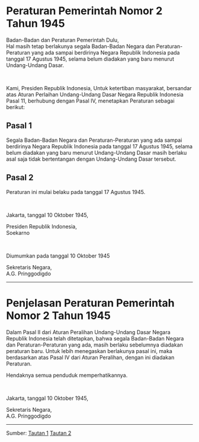 # Peraturan Pemerintah Nomor 2 Tahun 1945

Badan-Badan dan Peraturan Pemerintah Dulu, </br>
Hal masih tetap berlakunya segala Badan-Badan Negara dan Peraturan-Peraturan yang ada sampai berdirinya Negara Republik Indonesia pada tanggal 17 Agustus 1945, selama belum diadakan yang baru menurut Undang-Undang Dasar.

</br>

Kami, Presiden Republik Indonesia,
Untuk ketertiban masyarakat, bersandar atas Aturan Perlaihan Undang-Undang Dasar Negara Republik Indonesia Pasal 11, berhubung dengan Pasal IV, menetapkan Peraturan sebagai berikut:

## Pasal 1

Segala Badan-Badan Negara dan Peraturan-Peraturan yang ada sampai berdirinya Negara Republik Indonesia pada tanggal 17 Agustus 1945, selama belum diadakan yang baru menurut Undang-Undang Dasar masih berlaku asal saja tidak bertentangan dengan Undang-Undang Dasar tersebut.

## Pasal 2

Peraturan ini mulai belaku pada tanggal 17 Agustus 1945.

</br>

Jakarta, tanggal 10 Oktober 1945,

Presiden Republik Indonesia, </br>
Soekarno

</br>

Diumumkan pada tanggal 10 Oktober 1945

Sekretaris Negara, </br>
A.G. Pringgodigdo

---

# Penjelasan Peraturan Pemerintah Nomor 2 Tahun 1945

Dalam Pasal II dari Aturan Peralihan Undang-Undang Dasar Negara Republik Indonesia telah ditetapkan, bahwa segala Badan-Badan Negara dan Peraturan-Peraturan yang ada, masih berlaku sebelumnya diadakan peraturan baru. Untuk lebih menegaskan berlakunya pasal ini, maka berdasarkan atas Pasal IV dari Aturan Peralihan, dengan ini diadakan Peraturan.

Hendaknya semua penduduk memperhatikannya.

</br>

Jakarta, tanggal 10 Oktober 1945,

Sekretaris Negara, </br>
A.G. Pringgodigdo

---

Sumber:
[Tautan 1](https://jdihn.go.id/search/all-categories/detail/834007)
[Tautan 2](https://jdihn.go.id/file/download/MTk0NXBwMDAyLnBkZg==)
